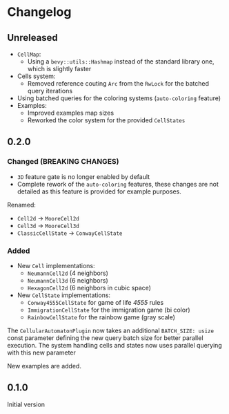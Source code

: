# Changelog

## Unreleased

- `CellMap`:
  - Using a `bevy::utils::Hashmap` instead of the standard library one, which is slightly faster
- Cells system:
  - Removed reference couting `Arc` from the `RwLock` for the batched query iterations
- Using batched queries for the coloring systems (`auto-coloring` feature)
- Examples:
  - Improved examples map sizes
  - Reworked the color system for the provided `CellStates`

## 0.2.0

### Changed (**BREAKING CHANGES**)

- `3D` feature gate is no longer enabled by default
- Complete rework of the `auto-coloring` features, these changes are not detailed as this feature is provided for example purposes.

Renamed:
  - `Cell2d` -> `MooreCell2d`
  - `Cell3d` -> `MooreCell3d`
  - `ClassicCellState` -> `ConwayCellState`

### Added

- New `Cell` implementations:
  - `NeumannCell2d` (4 neighbors)
  - `NeumannCell3d` (6 neighbors)
  - `HexagonCell2d` (6 neighbors in cubic space)
- New `CellState` implementations:
  - `Conway4555CellState` for game of life *4555* rules
  - `ImmigrationCellState` for the immigration game (bi color)
  - `RainbowCellState` for the rainbow game (gray scale)

The `CellularAutomatonPlugin` now takes an additional `BATCH_SIZE: usize` const parameter defining the new query batch size for better parallel execution.
The system handling cells and states now uses parallel querying with this new parameter

New examples are added.

## 0.1.0

Initial version
